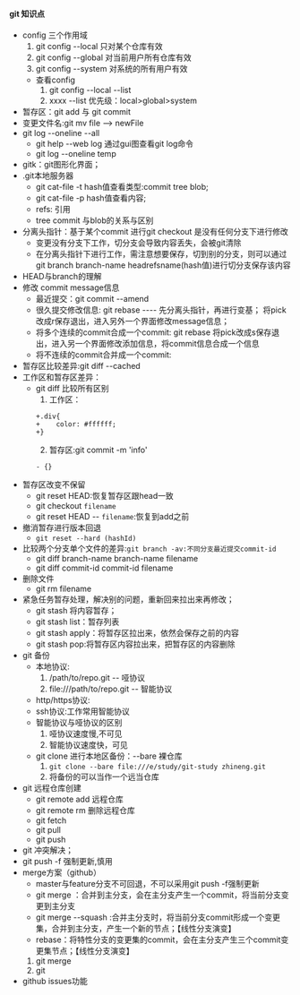 #### git 知识点
+ config 三个作用域
    1. git config --local 只对某个仓库有效
    2. git config --global 对当前用户所有仓库有效
    3. git config --system 对系统的所有用户有效
  - 查看config
    1. git config --local --list
    2. xxxx --list
    优先级：local>global>system
+ 暂存区：git add 与 git commit
+ 变更文件名:git mv file --> newFile
+ git log --oneline --all
  - git help --web log 通过gui图查看git log命令
  - git log --oneline temp
+ gitk：git图形化界面；
+ .git本地服务器
  - git cat-file -t hash值查看类型:commit tree blob;
  - git cat-file -p hash值查看内容;
  - refs: 引用
  - tree commit 与blob的关系与区别
+ 分离头指针：基于某个commit 进行git checkout 是没有任何分支下进行修改
  - 变更没有分支下工作，切分支会导致内容丢失，会被git清除
  - 在分离头指针下进行工作，需注意想要保存，切到别的分支，则可以通过git branch branch-name headrefsname(hash值)进行切分支保存该内容
+ HEAD与branch的理解
+ 修改 commit message信息
  - 最近提交：git commit --amend
  - 很久提交修改信息: git rebase ---- 先分离头指针，再进行变基； 将pick改成r保存退出，进入另外一个界面修改message信息； 
  - 将多个连续的commit合成一个commit: git rebase  将pick改成s保存退出，进入另一个界面修改添加信息，将commit信息合成一个信息
  - 将不连续的commit合并成一个commit:
+ 暂存区比较差异:git diff --cached
+ 工作区和暂存区差异：
  - git diff 比较所有区别
    1. 工作区：
    ```
    +.div{
    +    color: #ffffff;
    +}

    ```
    2. 暂存区:git commit -m 'info'
    ```
    - {}
    ```
+ 暂存区改变不保留
  - git reset HEAD:恢复暂存区跟head一致
  - git checkout `filename`
  - git reset HEAD -- `filename`:恢复到add之前
+ 撤消暂存进行版本回退
  - `git reset --hard (hashId)`
+ 比较两个分支单个文件的差异:`git branch -av:不同分支最近提交commit-id`
  - git diff branch-name branch-name filename
  - git diff commit-id commit-id filename
+ 删除文件
  - git rm filename
+ 紧急任务暂存处理，解决别的问题，重新回来拉出来再修改；
  - git stash 将内容暂存；
  - git stash list：暂存列表
  - git stash apply：将暂存区拉出来，依然会保存之前的内容
  - git stash pop:将暂存区内容拉出来，把暂存区的内容删除
+ git 备份
  - 本地协议:
    1. /path/to/repo.git -- 哑协议
    2. file:///path/to/repo.git -- 智能协议
  - http/https协议:
  - ssh协议:工作常用智能协议
  - 智能协议与哑协议的区别
    1. 哑协议速度慢,不可见
    2. 智能协议速度快，可见
  - git clone 进行本地区备份：--bare 裸仓库
    1. `git clone --bare file:///e/study/git-study zhineng.git`
    2. 将备份的可以当作一个远当仓库
+ git 远程仓库创建
  - git  remote add <url> 远程仓库
  - git  remote rm  <name>  删除远程仓库
  - git fetch <name>
  - git pull <name>
  - git push <name>
+ git 冲突解决；
+ git push -f 强制更新,慎用
+ merge方案（github）
  - master与feature分支不可回退，不可以采用git push -f强制更新
  - git merge <branch>：合并到主分支，会在主分支产生一个commit，将当前分支变更到主分支
  - git merge --squash <branch>:合并主分支时，将当前分支commit形成一个变更集，合并到主分支，产生一个新的节点；【线性分支演变】
  - rebase：将特性分支的变更集的commit，会在主分支产生三个commit变更集节点；【线性分支演变】
  1. git merge 
  2. git 
+ github issues功能